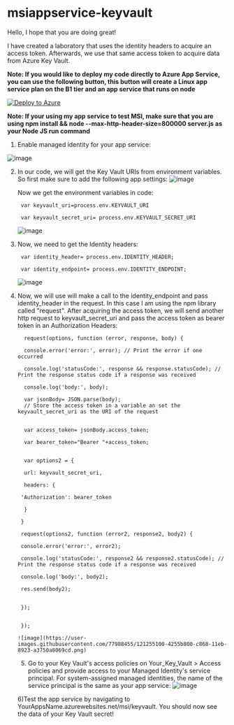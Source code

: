 # msiappservice-keyvault
Hello, I hope that you are doing great!

I have created a laboratory that uses the identity headers to acquire an access token. Afterwards, we use that same access token to acquire data from Azure Key Vault.

**Note: If you would like to deploy my code directly to Azure App Service, you can use the following button, this button will create a Linux app service plan on the B1 tier and an app service that runs on node**
  
[![Deploy to Azure](https://aka.ms/deploytoazurebutton)](https://portal.azure.com/#create/Microsoft.Template/uri/https%3A%2F%2Fraw.githubusercontent.com%2FLuisRivera-Tek%2Fmsiappservice-keyvault%2Fmsi-keyvault%2Ftemplate.json)

**Note: If your using my app service to test MSI, make sure that you are using npm install && node --max-http-header-size=800000 server.js as your Node JS run command**


1) Enable managed identity for your app service:


  ![image](https://user-images.githubusercontent.com/77988455/121253319-349f3300-c866-11eb-807d-275739d41807.png)
  


2) In our code, we will get the Key Vault URIs from environment variables. So first make sure to add the following app settings:
    ![image](https://user-images.githubusercontent.com/77988455/121252799-a75bde80-c865-11eb-81b2-7a27875ca44c.png)

    Now we get the environment variables in code:
  
        var keyvault_uri=process.env.KEYVAULT_URI

        var keyvault_secret_uri= process.env.KEYVAULT_SECRET_URI

    ![image](https://user-images.githubusercontent.com/77988455/121253057-e8ec8980-c865-11eb-8b10-2bb80bf91776.png)

3) Now, we need to get the Identity headers:

        var identity_header= process.env.IDENTITY_HEADER;

        var identity_endpoint= process.env.IDENTITY_ENDPOINT;

     ![image](https://user-images.githubusercontent.com/77988455/121253467-60bab400-c866-11eb-9fe3-fbe16a72d172.png)

4) Now, we will use will make a call to the identity_endpoint and pass identity_header in the request. In this case I am using the npm library called "request".
   After acquiring the access token, we will send another http request to keyvault_secret_uri and pass the access token as bearer token in an Authorization Headers:
   
         request(options, function (error, response, body) {
         
         console.error('error:', error); // Print the error if one occurred
         
         console.log('statusCode:', response && response.statusCode); // Print the response status code if a response was received
         
         console.log('body:', body); 
         
         var jsonBody= JSON.parse(body);
         // Store the access token in a variable an set the keyvault_secret_uri as the URI of the request
         
        
         var access_token= jsonBody.access_token;
         
         var bearer_token="Bearer "+access_token;
         
        
         var options2 = {
         
         url: keyvault_secret_uri,
         
         headers: {
         
        'Authorization': bearer_token
        
         }
         
        }
        
        request(options2, function (error2, response2, body2) {
        
        console.error('error:', error2); 
        
        console.log('statusCode:', response2 && response2.statusCode); // Print the response status code if a response was received
        
        console.log('body:', body2); 
        
        res.send(body2);
        
      
        });
    
    
        });
    
       ![image](https://user-images.githubusercontent.com/77988455/121255100-4255b800-c868-11eb-8923-a3750a8069cd.png)
       
   5) Go to your Key Vault's access policies on Your_Key_Vault > Access policies and provide access to your Managed Identity's service principal. For system-assigned managed           identities, the name of the service principal is the same as your app service:
            ![image](https://user-images.githubusercontent.com/77988455/121255721-fbb48d80-c868-11eb-8c39-518551189a0a.png)
            
   6)Test the app service by navigating to YourAppsName.azurewebsites.net/msi/keyvault. You should now see the data of your Key Vault secret!









